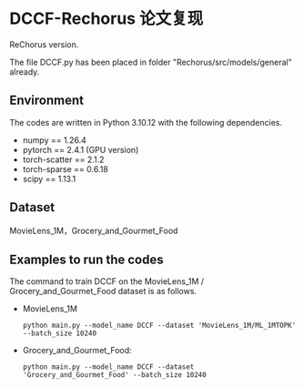 # DCCF-Rechorus 论文复现

ReChorus version.

The file DCCF.py has been placed in  folder "Rechorus/src/models/general" already.

## Environment

The codes are written in Python 3.10.12 with the following dependencies.

- numpy == 1.26.4
- pytorch == 2.4.1 (GPU version)
- torch-scatter == 2.1.2
- torch-sparse == 0.6.18
- scipy == 1.13.1

##  Dataset

MovieLens_1M，Grocery_and_Gourmet_Food

## Examples to run the codes

The command to train DCCF on the MovieLens_1M / Grocery_and_Gourmet_Food dataset is as follows.

  - MovieLens_1M

    ```python main.py --model_name DCCF --dataset 'MovieLens_1M/ML_1MTOPK' --batch_size 10240```   

  - Grocery_and_Gourmet_Food:

    ```python main.py --model_name DCCF --dataset 'Grocery_and_Gourmet_Food' --batch_size 10240```
